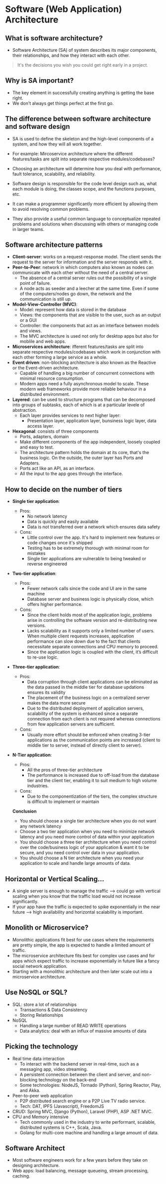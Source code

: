 # Software (Web Application) Architecture

## What is software architecture?
- Software Architecture (SA) of system describes its major components, their relationships, and how they interact with each other.
> It's the decisions you wish you could get right early in a project.

## Why is SA important?
- The key element in successfully creating anything is getting the base right.
- We don't always get things perfect at the first go.

## The difference between software architecture and software design
- SA is used to define the skeleton and the high-level components of a system, and how they will all work together.
- For example: Mircoservice architecture where the different features/tasks are split into separate respective modules/codebases?
- Choosing an architecture will determine how you deal with performance, fault tolerance, scalability, and reliability.

- Software design is responsible for the code level design such as, what each module is doing, the classes scope, and the functions purposes, etc.
- It can make a programmer significantly more efficient by allowing them to avoid resolving common problems.
- They also provide a useful common language to conceptualize repeated problems and solutions when discussing with others or managing code in larger teams.

## Software architecture patterns
- __Client-server__: works on a request-response model. The client sends the request to the server for information and the server responds with it.
- __Peer-to-Peer__: network in which computers also known as nodes can communicate with each other without the need of a central server.
    - The absence of a central server rules out the possibility of a single point of failure.
    - A node acts as seeder and a leecher at the same time. Even if some of the computers/nodes go down, the network and the communication is still up.
- __Model-View-Controller (MVC)__: 
    - Model: represent how data is stored in the database
    - Views: the components that are visible to the user, such as an output or a GUI
    - Controller: the components that act as an interface between models and views.
    - The MVC architecture is used not only for desktop apps but also for moblile and web apps.
- __Microservices architecture__: ifferent features/tasks are split into separate respective modules/codebases which work in conjunction with each other forming a large service as a whole.
- __Event driven__: non-blocking architecture is also known as the Reactive or the Event-driven architecture.
    - Capable of handling a big number of concurrent connections with minimal resource consumption.
    - Modern apps need a fully asynchronous model to scale. These modern web frameworks provide more reliable behaviour in a distributed environment.
- __Layered__: can be used to structure programs that can be decomposed into groups of subtasks, each of which is at a particular levele of abstraction.
    - Each layer provides services to next higher layer:
        - Presentation layer, application layer, bunsiness logic layer, data access layer.
- __Hexagonal__: consists of three components
    - Ports, adapters, domain
    - Make different components of the app independent, loosely coupled and easy to test.
    - The architecture pattern holds the domain at its core, that's the business logic. On the outside, the outer layer has Ports and Adapters.
    - Ports act like an API, as an interface.
    - All the input to the app goes through the interface.

## How to decide on the number of tiers
- __Single tier application__:
    - Pros:
        - No network latency
        - Data is quickly and easily available
        - Data is not transferred over a network which ensures data safety
    - Cons:
        - Little control over the app. It's hard to implement new features or code changes once it's shipped
        - Testing has to be extremely thorough with minimal room for mistakes
        - Single tier applications are vulnerable to being tweaked or reverse engineered
- __Two-tier application__:
    - Pros:
        - Fewer network calls since the code and UI are in the same machine
        - Database server and business logic is physically close, which offers higher performance.
    - Cons:
        - Since the client holds most of the application logic, problems arise in controlling the software version and re-distributing new versions.
        - Lacks scalability as it supports only a limited number of users. When multiple client requests increases, application performance can slow down due to the fact that clients necessitate separate connections and CPU memory to proceed.
        - Since the application logic is coupled with the client, it’s difficult to re-use logic.
- __Three-tier application__:
    - Pros:
        - Data corruption through client applications can be eliminated as the data passed in the middle tier for database updations ensures its validity
        - The placement of the business logic on a centralized server makes the data more secure
        - Due to the distributed deployment of application servers, scalability of the system is enhanced since a separate connection from each client is not required whereas connections from few application servers are sufficient.
    - Cons:
        - Usually more effort should be enforced when creating 3-tier applications as the communication points are increased (client to middle tier to server, instead of directly client to server).
- __N-Tier application__:
    - Pros:
        - All the pros of three-tier architecture
        - The performance is increased due to off-load from the database tier and the client tier, enabling it to suit medium to high volume industries.
    - Cons:
        - Due to the componentization of the tiers, the complex structure is difficult to implement or maintain

    **Conclusion**
    - You should choose a single tier architecture when you do not want any network latency
    - Choose a two tier application when you need to minimize network latency and you need more control of data within your application
    - You should choose a three tier architecture when you need control over the code/business logic of your application & want it to be secure, and you need control over data in your application.
    - You should choose a N tier architecture when you need your application to scale and handle large amounts of data.

## Horizontal or Vertical Scaling...
- A single server is enough to manage the traffic --> could go with vertical scaling when you know that the traffic load would not increase significantly.
- If your app have the traffic is expected to spike exponentially in the near future --> high availability and horizontal scalability is important.

## Monolith or Microservice?
- Monolithic applications fit best for use cases where the requirements are pretty simple, the app is expected to handle a limited amount of traffic.
- The microservice architecture fits best for complex use cases and for apps which expect traffic to increase exponentially in future like a fancy social network application.
- Starting with a monolithic architecture and then later scale out into a microservice architecture.

## Use NoSQL or SQL?
- SQL: store a lot of relationships
    - Transactions & Data Consistency
    - Storing Relationships
- NoSQL
    - Handling a large number of READ WRITE operations
    - Data analytics: deal with an influx of massive amounts of data

## Picking the technology
- Real time data interaction
    - To interact with the backend server in real-time, such as a messaging app, video streaming.
    - A persistent connection between the client and server, and non-blocking technology on the back-end
    - Some technologies: NodeJS, Tornado (Python), Spring Reactor, Play, and Akka.
- Peer-to-peer web application
    - P2P distributed search engine or a P2P Live TV radio service.
    - Tech: DAT, IPFS (Javascript), FreedomJS
- CRUD: Spring MVC, Django (Python), Laravel (PHP), ASP .NET MVC.
- CPU and Memory intensive
    - Tech commonly used in the industry to write performant, scalable, distributed systems is C++, Scala, Java.
    - Golang for multi-core machine and handling a large amount of data.

## Software Architect
- Most software engineers work for a few years before they take on designing architecture.
- Web apps: load balancing, message queueing, stream processing, caching.
